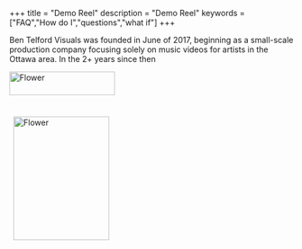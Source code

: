 +++
title = "Demo Reel"
description = "Demo Reel"
keywords = ["FAQ","How do I","questions","what if"]
+++

Ben Telford Visuals was founded in June of 2017, beginning as a small-scale production company focusing solely on music videos for artists in the Ottawa area. In the 2+ years since then

<a href="https://prep.benjamintelford.com/"><img src="https://prep.benjamintelford.com/img/logo.png" style="width:187px; height:42px" title="White flower" alt="Flower"></a>

<br><img align="left"  img src="https://prep.benjamintelford.com/img/bt-headshot-scaled.jpg" style="width:170px; height:220px; padding:7px"  title="White flower" alt="Flower">